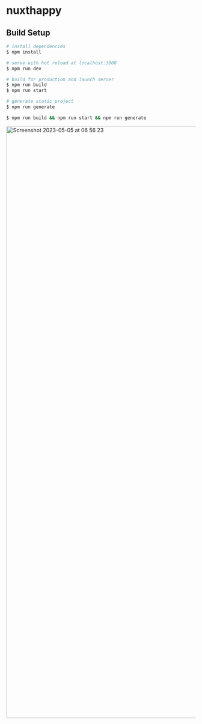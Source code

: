 # nuxthappy

## Build Setup

```bash
# install dependencies
$ npm install

# serve with hot reload at localhost:3000
$ npm run dev

# build for production and launch server
$ npm run build
$ npm run start

# generate static project
$ npm run generate
```

```bash
$ npm run build && npm run start && npm run generate
```

<img width="1575" alt="Screenshot 2023-05-05 at 06 56 23" src="https://user-images.githubusercontent.com/22882573/236386356-dfbf7ffd-c916-4820-9fcb-1dbc57b68a73.png">

